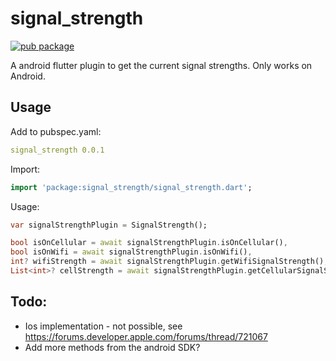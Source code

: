 # signal_strength

[![pub package](https://img.shields.io/pub/v/signal_strength.svg)](https://pub.dev/packages/signal_strength)

A android flutter plugin to get the current signal strengths.
Only works on Android.

## Usage

Add to pubspec.yaml:
```yaml
signal_strength 0.0.1
```

Import:
```dart
import 'package:signal_strength/signal_strength.dart';
```

Usage:
```dart
var signalStrengthPlugin = SignalStrength();

bool isOnCellular = await signalStrengthPlugin.isOnCellular(),
bool isOnWifi = await signalStrengthPlugin.isOnWifi(),
int? wifiStrength = await signalStrengthPlugin.getWifiSignalStrength(),
List<int>? cellStrength = await signalStrengthPlugin.getCellularSignalStrength());
```

## Todo:
* Ios implementation - not possible, see https://forums.developer.apple.com/forums/thread/721067
* Add more methods from the android SDK?
